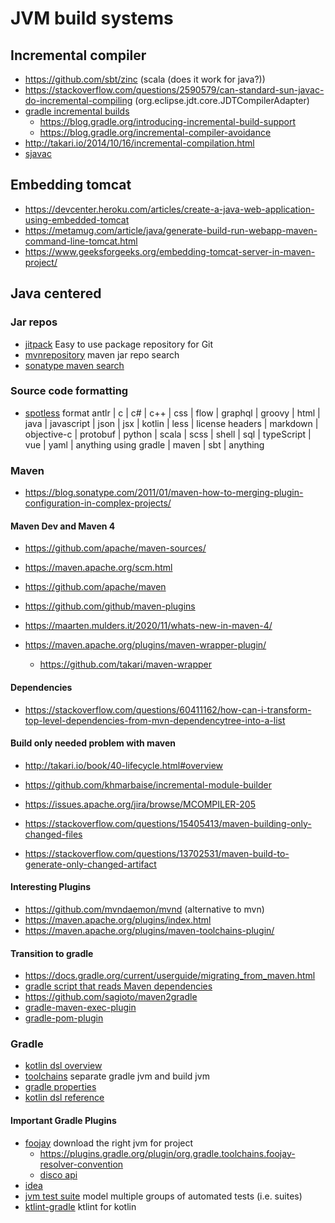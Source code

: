 # JVM build systems

## Incremental compiler

* https://github.com/sbt/zinc (scala (does it work for java?))
* https://stackoverflow.com/questions/2590579/can-standard-sun-javac-do-incremental-compiling (org.eclipse.jdt.core.JDTCompilerAdapter)
* [gradle incremental builds](https://docs.gradle.org/current/userguide/performance.html)
  + https://blog.gradle.org/introducing-incremental-build-support
  + https://blog.gradle.org/incremental-compiler-avoidance
* http://takari.io/2014/10/16/incremental-compilation.html
* [sjavac](https://stackoverflow.com/questions/26424759/what-is-sjavac-who-is-it-for-and-how-do-i-use-it)

## Embedding tomcat

* https://devcenter.heroku.com/articles/create-a-java-web-application-using-embedded-tomcat
* https://metamug.com/article/java/generate-build-run-webapp-maven-command-line-tomcat.html
* https://www.geeksforgeeks.org/embedding-tomcat-server-in-maven-project/

## Java centered

### Jar repos

* [jitpack](https://jitpack.io/) Easy to use package repository for Git
* [mvnrepository](https://mvnrepository.com/) maven jar repo search
* [sonatype maven search](https://search.maven.org/?eh=)

### Source code formatting

* [spotless](https://github.com/diffplug/spotless) format 
  antlr | c | c# | c++ | css | flow | graphql | groovy | html | java | javascript | json | jsx | kotlin | less | license headers | markdown | objective-c | protobuf | python | scala | scss | shell | sql | typeScript | vue | yaml | anything 
  using gradle | maven | sbt | anything

### Maven

* https://blog.sonatype.com/2011/01/maven-how-to-merging-plugin-configuration-in-complex-projects/

#### Maven Dev and Maven 4

* https://github.com/apache/maven-sources/
* https://maven.apache.org/scm.html
* https://github.com/apache/maven
* https://github.com/github/maven-plugins

* https://maarten.mulders.it/2020/11/whats-new-in-maven-4/
* https://maven.apache.org/plugins/maven-wrapper-plugin/
  + https://github.com/takari/maven-wrapper

#### Dependencies

* https://stackoverflow.com/questions/60411162/how-can-i-transform-top-level-dependencies-from-mvn-dependencytree-into-a-list

#### Build only needed problem with maven

* http://takari.io/book/40-lifecycle.html#overview
* https://github.com/khmarbaise/incremental-module-builder
* https://issues.apache.org/jira/browse/MCOMPILER-205

* https://stackoverflow.com/questions/15405413/maven-building-only-changed-files
* https://stackoverflow.com/questions/13702531/maven-build-to-generate-only-changed-artifact

#### Interesting Plugins

* https://github.com/mvndaemon/mvnd (alternative to mvn)
* https://maven.apache.org/plugins/index.html
* https://maven.apache.org/plugins/maven-toolchains-plugin/

#### Transition to gradle

* https://docs.gradle.org/current/userguide/migrating_from_maven.html
* [gradle script that reads Maven dependencies](https://gist.github.com/jashatton/3237323)
* https://github.com/sagioto/maven2gradle
* [gradle-maven-exec-plugin](https://github.com/dkorotych/gradle-maven-exec-plugin)
* [gradle-pom-plugin](https://github.com/xvik/gradle-pom-plugin)

### Gradle

* [kotlin dsl overview](https://docs.gradle.org/current/userguide/kotlin_dsl.html)
* [toolchains](https://docs.gradle.org/current/userguide/toolchains.html) separate gradle jvm and build jvm
* [gradle properties](https://docs.gradle.org/current/userguide/build_environment.html)
* [kotlin dsl reference](https://docs.gradle.org/current/kotlin-dsl/gradle/org.gradle.api/-project/file-tree.html)

#### Important Gradle Plugins

* [foojay](https://github.com/gradle/foojay-toolchains) download the right jvm for project
  + https://plugins.gradle.org/plugin/org.gradle.toolchains.foojay-resolver-convention
  + [disco api](https://github.com/foojayio/discoapi)
* [idea](https://docs.gradle.org/current/userguide/idea_plugin.html)
* [jvm test suite](https://docs.gradle.org/current/userguide/jvm_test_suite_plugin.html) model multiple groups of automated tests (i.e. suites)
* [ktlint-gradle](https://github.com/JLLeitschuh/ktlint-gradle) ktlint for kotlin

